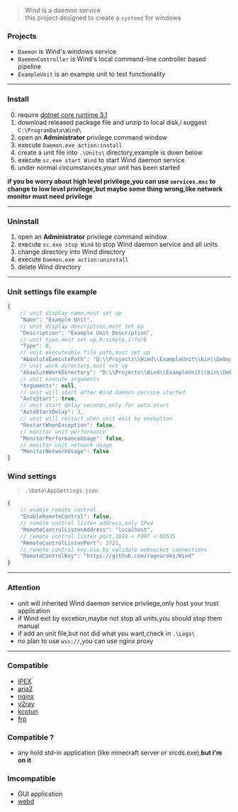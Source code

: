 > Wind is a daemon service  
> this project designed to create a `systemd` for windows

### Projects
- `Daemon` is Wind's windows service
- `DaemonController` is Wind's local command-line controller based pipeline
- `ExampleUnit` is an example unit to test functionality

****

### Install
0. require [dotnet core runtime 3.1](https://dotnet.microsoft.com/download/dotnet-core/3.1)
1. download released package file and unzip to local disk,i suggest `C:\ProgramData\Wind\`
2. open an **Administrator** privilege command window
3. execute `Daemon.exe action:install`
4. create a unit file into `.\Units\` directory,example is down below
5. execute `sc.exe start Wind` to start Wind daemon service
6. under normal circumstances,your unit has been started

**if you be worry about high level privilege,you can use `services.msc` to change to low level privilege,but maybe some thing wrong,like network monitor must need privilege**

****

### Uninstall
1. open an **Administrator** privilege command window
2. execute `sc.exe stop Wind` to stop Wind daemon service and all units
3. change directory into Wind directory
4. execute `Daemon.exe action:uninstall`
5. delete Wind directory

****

### Unit settings file example
```javascript
{
    // unit display name,must set up
    "Name": "Example Unit",
    // unit display description,must set up
    "Description": "Example Unit Description",
    // unit type,must set up,0:simple,1:fork
    "Type": 0,
    // unit executeable file path,must set up
    "AbsoluteExecutePath": "D:\\Projects\\Wind\\ExampleUnit\\bin\\Debug\\netcoreapp3.1\\ExampleUnit.exe",
    // unit work directory,must set up
    "AbsoluteWorkDirectory": "D:\\Projects\\Wind\\ExampleUnit\\bin\\Debug\\netcoreapp3.1",
    // unit execute arguments
    "Arguments": null,
    // unit will start after Wind daemon service started
    "AutoStart": true,
    // unit start delay seconds,only for auto start
    "AutoStartDelay": 3,
    // unit will restart when unit exit by exception
    "RestartWhenException": false,
    // monitor unit performance
    "MonitorPerformanceUsage": false,
    // monitor unit network usage
    "MonitorNetworkUsage": false
}
```

### Wind settings
> `.\Data\AppSettings.json`
```javascript
{
    // enable remote control
    "EnableRemoteControl": false,
    // remote control listen address,only IPv4
    "RemoteControlListenAddress": "localhost",
    // remote control listen port,1024 < PORT < 65535
    "RemoteControlListenPort": 3721,
    // remote control key,use by validate websocket connections
    "RemoteControlKey": "https://github.com/ragnaroks/Wind"
}
```

****

### Attention
- unit will inherited Wind daemon service privilege,only host your trust application
- if Wind exit by excetion,maybe not stop all units,you should stop them manual
- if add an unit file,but not did what you want,check in `.\Logs\`
- no plan to use `wss://`,you can use nginx proxy

****

### Compatible
- [iPEX](https://github.com/ragnaroks/ipex)
- [aria2](https://github.com/aria2/aria2)
- [nginx](https://github.com/nginx/nginx)
- [v2ray](https://github.com/v2ray/v2ray-core)
- [kcptun](https://github.com/xtaci/kcptun)
- [frp](https://github.com/fatedier/frp)

### Compatible ?
- any hold std-in application (like minecraft server or srcds.exe),**but i'm on it**

### Imcompatible
- GUI application
- [webd](https://webd.cf/)
